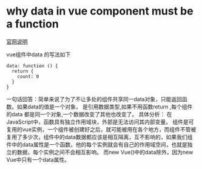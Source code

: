 #  why data in vue component must be a function

[官网说明](https://cn.vuejs.org/v2/guide/components.html#data-%E5%BF%85%E9%A1%BB%E6%98%AF%E4%B8%80%E4%B8%AA%E5%87%BD%E6%95%B0/)

vue组件中data 的写法如下
```
data: function () {
  return {
    count: 0
  }
}
```
一句话回答：简单来说了为了不让多处的组件共享同一data对象，只能返回函数。如果data的值是一个对象， 是引用数据类型,如果不用函数return ,每个组件的data 都是同一个对象,一个数据改变了其他也改变了。
具体分析：
在JavaScript中，函数具有独立作用域块，外部是无法访问其内部变量。
组件是可复用的vue实例，一个组件被创建好之后，就可能被用在各个地方，而组件不管被复用了多少次，组件中的data数据都应该是相互隔离，互不影响的，如果我们组件中的data属性是一个函数，他的每个实例就会有自己的作用域空间，也就是独立的数据，每个实例之间不会相互影响。
而new Vue()中的data除外，因为new Vue中只有一个data属性。